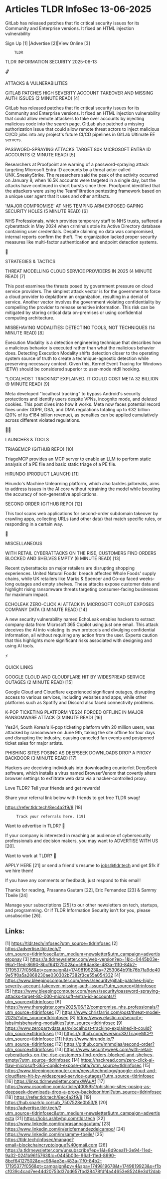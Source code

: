 # Articles TLDR InfoSec 13-06-2025

GitLab has released patches that fix critical security issues for its
Community and Enterprise versions. It fixed an HTML injection
vulnerability ‌ ‌ ‌ ‌ ‌ ‌ ‌ ‌ ‌ ‌ ‌ ‌ ‌ ‌ ‌ ‌ ‌ ‌ ‌ ‌ ‌ ‌ ‌ ‌ ‌ ‌  ‌ ‌ ‌ ‌ ‌ ‌ ‌ ‌ ‌ ‌ ‌ ‌ ‌ ‌ ‌ ‌ ‌ ‌ ‌ ‌ ‌ ‌ ‌ ‌ ‌ ‌ 


 Sign Up [1] |Advertise [2]|View Online [3] 

		TLDR 

TLDR INFORMATION SECURITY 2025-06-13

🔓 

ATTACKS & VULNERABILITIES

 GITLAB PATCHES HIGH SEVERITY ACCOUNT TAKEOVER AND MISSING AUTH ISSUES
(2 MINUTE READ) [4] 

 GitLab has released patches that fix critical security issues for its
Community and Enterprise versions. It fixed an HTML injection
vulnerability that could allow remote attackers to take over accounts
by injecting malicious code into the search page. GitLab also patched
a missing authorization issue that could allow remote threat actors to
inject malicious CI/CD jobs into any project's future CI/CD pipelines
in GitLab Ultimate EE servers. 

 PASSWORD-SPRAYING ATTACKS TARGET 80K MICROSOFT ENTRA ID ACCOUNTS (2
MINUTE READ) [5] 

 Researchers at Proofpoint are warning of a password-spraying attack
targeting Microsoft Entra ID accounts by a threat actor called
UNK_SneakyStrike. The researchers said the peak of the activity
occurred on January 8, when 16.5K accounts were targeted in a single
day, but the attacks have continued in short bursts since then.
Proofpoint identified that the attackers were using the TeamFiltration
pentesting framework based on a unique user agent that it uses and
other artifacts. 

 'MAJOR COMPROMISE' AT NHS TEMPING ARM EXPOSED GAPING SECURITY HOLES
(5 MINUTE READ) [6] 

 NHS Professionals, which provides temporary staff to NHS trusts,
suffered a cyberattack in May 2024 when criminals stole its Active
Directory database containing user credentials. Despite claiming no
data was compromised, internal reports confirm the theft. The
organization lacked proper security measures like multi-factor
authentication and endpoint detection systems. 

🧠 

STRATEGIES & TACTICS

 THREAT MODELLING CLOUD SERVICE PROVIDERS IN 2025 (4 MINUTE READ) [7] 

 This post examines the threats posed by government pressure on cloud
service providers. The simplest attack vector is for the government to
force a cloud provider to deplatform an organization, resulting in a
denial of service. Another vector involves the government violating
confidentiality by compelling the provider to release sensitive
information. This risk can be mitigated by storing critical data
on-premises or using confidential computing architecture. 

 MISBEHAVING MODALITIES: DETECTING TOOLS, NOT TECHNIQUES (14 MINUTE
READ) [8] 

 Execution Modality is a detection engineering technique that
describes how a malicious behavior is executed rather than what the
malicious behavior does. Detecting Execution Modality shifts detection
closer to the operating system source of truth to create a
technique-agnostic detection while preserving necessary context. Given
this, Kernel Event Tracing for Windows (ETW) should be considered
superior to user-mode ntdll hooking. 

 “LOCALHOST TRACKING” EXPLAINED. IT COULD COST META 32 BILLION (9
MINUTE READ) [9] 

 Meta developed "localhost tracking" to bypass Android's security
protections and identify users despite VPNs, incognito mode, and
deleted cookies. This post dives into how it works. Meta now faces
potential record fines under GDPR, DSA, and DMA regulations totaling
up to €32 billion (20% of its €164 billion revenue), as penalties
can be applied cumulatively across different violated regulations. 

🧑‍💻 

LAUNCHES & TOOLS

 TRIAGEMCP (GITHUB REPO) [10] 

 TriageMCP provides an MCP server to enable an LLM to perform static
analysis of a PE file and basic static triage of a PE file. 

 HIRUNDO (PRODUCT LAUNCH) [11] 

 Hirundo's Machine Unlearning platform, which also tackles jailbreaks,
aims to address issues in the AI core without retraining the model
while boosting the accuracy of non-generative applications. 

 SECOND ORDER (GITHUB REPO) [12] 

 This tool scans web applications for second-order subdomain takeover
by crawling apps, collecting URLs (and other data) that match specific
rules, or responding in a certain way. 

🎁 

MISCELLANEOUS

 WITH RETAIL CYBERATTACKS ON THE RISE, CUSTOMERS FIND ORDERS BLOCKED
AND SHELVES EMPTY (6 MINUTE READ) [13] 

 Recent cyberattacks on major retailers are disrupting shopping
experiences. United Natural Foods' breach affected Whole Foods' supply
chains, while UK retailers like Marks & Spencer and Co-op faced
weeks-long outages and empty shelves. These attacks expose customer
data and highlight rising ransomware threats targeting consumer-facing
businesses for maximum impact. 

 ECHOLEAK ZERO-CLICK AI ATTACK IN MICROSOFT COPILOT EXPOSES COMPANY
DATA (3 MINUTE READ) [14] 

 A new security vulnerability named EchoLeak enables hackers to
extract company data from Microsoft 365 Copilot using just one email.
This attack deceives the AI into violating its own protocols and
divulging confidential information, all without requiring any action
from the user. Experts caution that this highlights more significant
risks associated with designing and using AI tools. 

⚡ 

QUICK LINKS

 GOOGLE CLOUD AND CLOUDFLARE HIT BY WIDESPREAD SERVICE OUTAGES (2
MINUTE READ) [15] 

 Google Cloud and Cloudflare experienced significant outages,
disrupting access to various services, including websites and apps,
while other platforms such as Spotify and Discord also faced
connectivity problems. 

 K-POP TICKETING PLATFORM YES24 FORCED OFFLINE IN MAJOR RANSOMWARE
ATTACK (3 MINUTE READ) [16] 

 Yes24, South Korea's K-pop ticketing platform with 20 million users,
was attacked by ransomware on June 9th, taking the site offline for
four days and disrupting the industry, causing canceled fan events and
postponed ticket sales for major artists. 

 PHISHING SITES POSING AS DEEPSEEK DOWNLOADS DROP A PROXY BACKDOOR (3
MINUTE READ) [17] 

 Hackers are deceiving individuals into downloading counterfeit
DeepSeek software, which installs a virus named BrowserVenom that
covertly alters browser settings to exfiltrate web data via a
hacker-controlled proxy. 

Love TLDR? Tell your friends and get rewards!

 Share your referral link below with friends to get free TLDR swag! 

 https://refer.tldr.tech/8ec4a2f9/8 [18] 

		 Track your referrals here. [19] 

Want to advertise in TLDR? 📰

 If your company is interested in reaching an audience of
cybersecurity professionals and decision makers, you may want to
ADVERTISE WITH US [20]. 

Want to work at TLDR? 💼

 APPLY HERE [21] or send a friend's resume to jobs@tldr.tech and get
$1k if we hire them! 

 If you have any comments or feedback, just respond to this email! 

Thanks for reading, 
Prasanna Gautam [22], Eric Fernandez [23] & Sammy Tbeile [24] 

 Manage your subscriptions [25] to our other newsletters on tech,
startups, and programming. Or if TLDR Information Security isn't for
you, please unsubscribe [26]. 

 

Links:
------
[1] https://tldr.tech/infosec?utm_source=tldrinfosec
[2] https://advertise.tldr.tech/?utm_source=tldrinfosec&utm_medium=newsletter&utm_campaign=advertisetopnav
[3] https://a.tldrnewsletter.com/web-version?ep=1&lc=0445b03e-96a1-11ed-8690-8bcf64127502&p=c984ae3e-483a-11f0-84b2-17195377f056&pt=campaign&t=1749819923&s=7253064b91b76b7fa9de409e51f0a5a2868230ae030302b7382f3ce55a054332
[4] https://www.bleepingcomputer.com/news/security/gitlab-patches-high-severity-account-takeover-missing-auth-issues/?utm_source=tldrinfosec
[5] https://www.bleepingcomputer.com/news/security/password-spraying-attacks-target-80-000-microsoft-entra-id-accounts/?utm_source=tldrinfosec
[6] https://www.theregister.com/2025/06/12/compromise_nhs_professionals/?utm_source=tldrinfosec
[7] https://www.chrisfarris.com/post/threat-model-2025/?utm_source=tldrinfosec
[8] https://www.elastic.co/security-labs/misbehaving-modalities?utm_source=tldrinfosec
[9] https://www.zeropartydata.es/p/localhost-tracking-explained-it-could?utm_source=tldrinfosec
[10] https://github.com/eversinc33/TriageMCP?utm_source=tldrinfosec
[11] https://www.hirundo.io/?utm_source=tldrinfosec
[12] https://github.com/mhmdiaa/second-order?utm_source=tldrinfosec
[13] https://www.securityweek.com/with-retail-cyberattacks-on-the-rise-customers-find-orders-blocked-and-shelves-empty/?utm_source=tldrinfosec
[14] https://hackread.com/zero-click-ai-flaw-microsoft-365-copilot-expose-data/?utm_source=tldrinfosec
[15] https://www.bleepingcomputer.com/news/technology/google-cloud-and-cloudflare-hit-by-widespread-service-outages/?utm_source=tldrinfosec
[16] https://links.tldrnewsletter.com/xWAuAf
[17] https://www.csoonline.com/article/4005951/phishing-sites-posing-as-deepseek-downloads-drop-a-proxy-backdoor.html?utm_source=tldrinfosec
[18] https://refer.tldr.tech/8ec4a2f9/8
[19] https://hub.sparklp.co/sub_7507528e0b53/8
[20] https://advertise.tldr.tech/?utm_source=tldrinfosec&utm_medium=newsletter&utm_campaign=advertisecta
[21] https://jobs.ashbyhq.com/tldr.tech
[22] https://www.linkedin.com/in/prasannagautam/
[23] https://www.linkedin.com/in/ericfernandezdelcampo/
[24] https://www.linkedin.com/in/sammy-tbeile/
[25] https://tldr.tech/infosec/manage?email=blockchaincryptologue%40gmail.com
[26] https://a.tldrnewsletter.com/unsubscribe?ep=1&l=8d9cea11-3e94-11ed-9a32-0241b9615763&lc=0445b03e-96a1-11ed-8690-8bcf64127502&p=c984ae3e-483a-11f0-84b2-17195377f056&pt=campaign&pv=4&spa=1749819678&t=1749819923&s=f1bcf039c4cad7ee44d20753d37dd657fbd28478fdf4a44653e85248e3d12dab